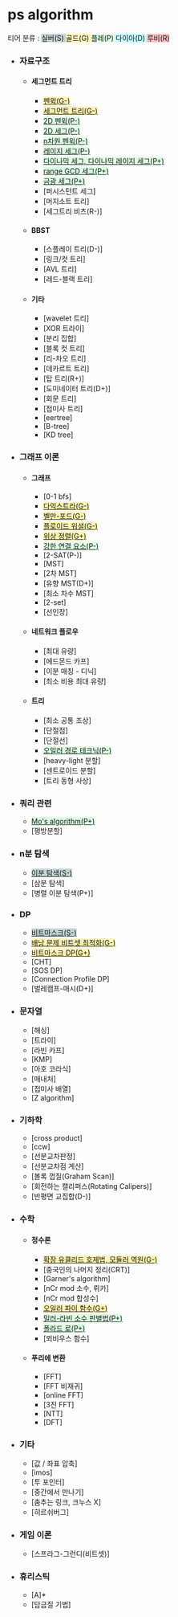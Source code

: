 <style>
  .silver { background-color:#C5D5D5 }
  .gold { background-color:#FFF5B1 }
  .platinum { background-color:#DCFFE4 }
  .diamond { background-color:#C0FFFF }
  .ruby { background-color:#FFC0C0 }
</style>

# ps algorithm
티어 분류 :
<span class="silver">실버(S)<span>
<span class="gold">골드(G)<span>
<span class="platinum">플레(P)<span>
<span class="diamond">다이아(D)<span>
<span class="ruby">루비(R)<span>

* ### 자료구조
  * #### 세그먼트 트리
    * <span class="gold">[펜윅(G-)](/자료구조/세그먼트%20트리/FenwickTree.md)</span>
    * <span class="gold">[세그먼트 트리(G-)](/자료구조/세그먼트%20트리/SegmentTree.md)</span>
    * <span class="platinum">[2D 펜윅(P-)](/자료구조/세그먼트%20트리/FenwickTree2D.md)</span>
    * <span class="platinum">[2D 세그(P-)](/자료구조/세그먼트%20트리/SegmentTree2D.md)</span>
    * <span class="platinum">[n차원 펜윅(P-)](/자료구조/세그먼트%20트리/Multi%20Dimensional%20FenwickTree.md)</span>
    * <span class="platinum">[레이지 세그(P-)](/자료구조/세그먼트%20트리/SegmentTree(Lazy%20Propagation).md)</span>
    * <span class="platinum">[다이나믹 세그, 다이나믹 레이지 세그(P+)](/자료구조/세그먼트%20트리/Dynamic%20SegmentTree.md)</span>
    * <span class="platinum">[range GCD 세그(P+)](/자료구조/세그먼트%20트리/GCD%20SegmentTree.md)</span>
    * <span class="platinum">[금광 세그(P+)](/자료구조/세그먼트%20트리/Gold%20Mine%20SegmentTree.md)</span>
    * <span class="">[퍼시스턴트 세그]</span>
    * <span class="">[머지소트 트리]</span>
    * <span class="">[세그트리 비츠(R-)]</span>
  * #### BBST
    * <span class="">[스플레이 트리(D-)]</span>
    * <span class="">[링크/컷 트리]</span>
    * <span class="">[AVL 트리]</span>
    * <span class="">[레드-블랙 트리]</span>
  * #### 기타
    * <span class="">[wavelet 트리]</span>
    * <span class="">[XOR 트라이]</span>
    * <span class="">[분리 집합]</span>
    * <span class="">[블록 컷 트리]</span>
    * <span class="">[리-차오 트리]</span>
    * <span class="">[데카르트 트리]</span>
    * <span class="">[탑 트리(R+)]</span>
    * <span class="">[도미네이터 트리(D+)]</span>
    * <span class="">[회문 트리]</span>
    * <span class="">[접미사 트리]</span>
    * <span class="">[eertree]</span>
    * <span class="">[B-tree]</span>
    * <span class="">[KD tree]</span>
* ### 그래프 이론
  * #### 그래프
    * <span class="">[0-1 bfs]</span>
    * <span class="gold">[다익스트라(G-)](/그래프%20이론/그래프/Dijkstra.md)</span>
    * <span class="gold">[벨만-포드(G-)](/그래프%20이론/그래프/Bellman-Ford.md)</span>
    * <span class="gold">[플로이드 워셜(G-)](/그래프%20이론/그래프/Floyd-Warshall.md)</span>
    * <span class="gold">[위상 정렬(G+)](/그래프%20이론/그래프/Topological%20Sort.md)</span>
    * <span class="platinum">[강한 연결 요소(P-)](/그래프%20이론/그래프/Strongly%20Connected%20Component.md)</span>
    * <span class="">[2-SAT(P-)]</span>
    * <span class="">[MST]</span>
    * <span class="">[2차 MST]</span>
    * <span class="">[유향 MST(D+)]</span>
    * <span class="">[최소 차수 MST]</span>
    * <span class="">[2-set]</span>
    * <span class="">[선인장]</span>
  * #### 네트워크 플로우
    * <span class="">[최대 유량]</span>
    * <span class="">[에드몬드 카프]</span>
    * <span class="">[이분 매칭 - 디닉]</span>
    * <span class="">[최소 비용 최대 유량]</span>
  * #### 트리
    * <span class="">[최소 공통 조상]</span>
    * <span class="">[단절점]</span>
    * <span class="">[단절선]</span>
    * <span class="platinum">[오일러 경로 테크닉(P-)](/그래프%20이론/트리/Euler%20Tour%20Technique.md)</span>
    * <span class="">[heavy-light 분할]</span>
    * <span class="">[센트로이드 분할]</span>
    * <span class="">[트리 동형 사상]</span>
* ### 쿼리 관련
  * <span class="platinum">[Mo's algorithm(P+)](/쿼리%20관련/Mo's%20Algorithm.md)</span>
  * <span class="">[평방분할]</span>
* ### n분 탐색
  * <span class="silver">[이분 탐색(S-)](/n분%20탐색/Binary%20Search.md)</span>
  * <span class="">[삼분 탐색]</span>
  * <span class="">[병렬 이분 탐색(P+)]</span>
* ### DP
  * <span class="silver">[비트마스크(S-)](/DP/Bitmask.md)</span>
  * <span class="gold">[배낭 문제 비트셋 최적화(G-)](/DP/Bitset%20Knapsack.md)</span>
  * <span class="gold">[비트마스크 DP(G+)](/DP/Bitmask%20DP.md)</span>
  * <span class="">[CHT]</span>
  * <span class="">[SOS DP]</span>
  * <span class="">[Connection Profile DP]</span>
  * <span class="">[벌레캠프-매시(D+)]</span>
* ### 문자열
  * <span class="">[해싱]</span>
  * <span class="">[트라이]</span>
  * <span class="">[라빈 카프]</span>
  * <span class="">[KMP]</span>
  * <span class="">[아호 코라식]</span>
  * <span class="">[매내처]</span>
  * <span class="">[접미사 배열]</span>
  * <span class="">[Z algorithm]</span>
* ### 기하학
  * <span class="">[cross product]</span>
  * <span class="">[ccw]</span>
  * <span class="">[선분교차판정]</span>
  * <span class="">[선분교차점 계산]</span>
  * <span class="">[볼록 껍질(Graham Scan)]</span>
  * <span class="">[회전하는 캘리퍼스(Rotating Calipers)]</span>
  * <span class="">[반평면 교집합(D-)]</span>
* ### 수학
  * #### 정수론
    * <span class="gold">[확장 유클리드 호제법, 모듈러 역원(G-)](/수학/정수론/ExtendedGCD,%20Modular%20Inverse.md)</span>
    * <span class="">[중국인의 나머지 정리(CRT)]</span>
    * <span class="">[Garner's algorithm]</span>
    * <span class="">[nCr mod 소수, 뤼카]</span>
    * <span class="">[nCr mod 합성수]</span>
    * <span class="gold">[오일러 파이 함수(G+)](/수학/정수론/Euler's%20Totient%20Function.md)</span>
    * <span class="platinum">[밀러-라빈 소수 판별법(P+)](/수학/정수론/MillerRabin.md)</span>
    * <span class="platinum">[폴라드 로(P+)](/수학/정수론/PollardRho.md)</span>
    * <span class="">[뫼비우스 함수]</span>
  * #### 푸리에 변환
    * <span class="">[FFT]</span>
    * <span class="">[FFT 비재귀]</span>
    * <span class="">[online FFT]</span>
    * <span class="">[3진 FFT]</span>
    * <span class="">[NTT]</span>
    * <span class="">[DFT]</span>
* ### 기타
  * <span class="">[값 / 좌표 압축]</span>
  * <span class="">[imos]</span>
  * <span class="">[투 포인터]</span>
  * <span class="">[중간에서 만나기]</span>
  * <span class="">[춤추는 링크, 크누스 X]</span>
  * <span class="">[히르쉬버그]</span>
* ### 게임 이론
  * <span class="">[스프라그-그런디(비트셋)]</span>
* ### 휴리스틱
  * <span class="">[A]*</span>
  * <span class="">[담금질 기법]</span>
